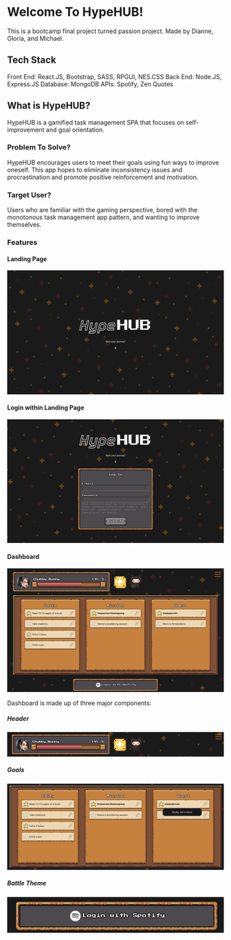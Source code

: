 # Welcome To HypeHUB!

This is a bootcamp final project turned passion project. Made by Dianne, Gloria, and Michael.

## Tech Stack

Front End: React.JS, Bootstrap, SASS, RPGUI, NES.CSS
Back End: Node.JS, Express.JS
Database: MongoDB
APIs: Spotify, Zen Quotes

## What is HypeHUB?

HypeHUB is a gamified task management SPA that focuses on self-improvement and goal orientation.

### Problem To Solve?

HypeHUB encourages users to meet their goals using fun ways to improve oneself. This app hopes to
eliminate inconsistency issues and procrastination and promote positive reinforcement and motivation.

### Target User?

Users who are familiar with the gaming perspective, bored with the monotonous task management app pattern, and wanting to improve themselves.

### Features

#### Landing Page
!["Landing Page"](https://github.com/diannegabriel/HypeHUB/blob/master/docs/00_landing_page.png)

#### Login within Landing Page
!["Login with Landing Page"](https://github.com/diannegabriel/HypeHUB/blob/master/docs/01_landing_login.png)

#### Dashboard
!["Dashboard"](https://github.com/diannegabriel/HypeHUB/blob/master/docs/02_user_page.png)

Dashboard is made up of three major components:

##### Header
!["Header"](https://github.com/diannegabriel/HypeHUB/blob/master/docs/03_header.png)

##### Goals
!["Goals"](https://github.com/diannegabriel/HypeHUB/blob/master/docs/04_goals.png)

##### Battle Theme
!["Battle Theme"](https://github.com/diannegabriel/HypeHUB/blob/master/docs/05_battle_theme.png)


